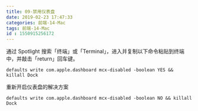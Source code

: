 ```yaml
---
title: 09-禁用仪表盘
date: 2019-02-23 17:47:33
categories: 前端-14-Mac
tags: 前端-14-Mac
id : 1550915256172
---
```

通过 Spotlight 搜索「终端」或「Terminal」，进入并复制以下命令粘贴到终端中，并敲击「return」回车键。
```
defaults write com.apple.dashboard mcx-disabled -boolean YES && killall Dock
```
重新开启仪表盘的解决方案

```
defaults write com.apple.dashboard mcx-disabled -boolean NO && killall Dock
```
